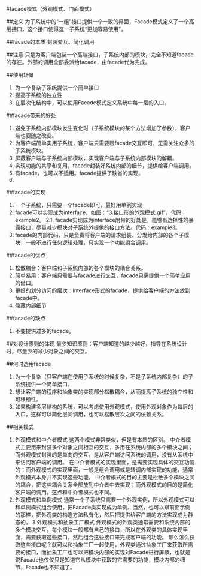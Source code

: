 #facade模式（外观模式、门面模式）

##定义
为子系统中的“一组”接口提供一个一致的界面，Facade模式定义了一个高层接口，这个接口使得这一子系统“更加容易使用”。

##facade的本质
封装交互、简化调用

##注意
只是为客户端包装一个高端接口，子系统内部的模块，完全不知道facade的存在。外部的调用全部委派给facade，由facade代为完成。

##使用场景
1. 为一个复杂子系统提供一个简单接口
2. 提高子系统的独立性
3. 在层次化结构中，可以使用Facade模式定义系统中每一层的入口。

##facade带来的好处
1. 避免子系统内部模块发生变化时（子系统模块的某个方法增加了参数），客户端也要随之改变。
2. 为客户端简单实用子系统，客户端只需要跟facade交互即可，无需关注众多的子系统模块。
3. 屏蔽客户端与子系统内部模块，实现客户端与子系统内部模块的解耦。
4. 实现功能的共享和复用。facade封装好系统内部的细节，提供给客户端调用。
5. 有facade，也可以不适用。facade提供了缺省的实现。
6. 

##facade的实现
1. 一个子系统，只需要一个facade即可，最好用单例实现
2. facade可以实现成为interface，如图：“3.接口形的外观模式.gif”，代码：example2。
2.1. facade实现成为interface附带的好处是，能够有选择性的暴露接口，尽量减少模块对子系统外提供的接口方法。代码：example3。
3. facade的内部代码，只是负责将客户端的请求组装、分发给内部的各个子模块，一般不进行任何逻辑处理，只实现一个功能组合调用。

##facade的优点
1. 松散耦合：客户端和子系统内部的各个模块的耦合关系。
2. 简单易用：客户端只需要与facade进行交互，facade只需提供一个简单应用的借口。
3. 更好的划分访问的层次：interface形式的facade，提供给客户端的方法放到facade中。
4. 隐藏内部细节

##facade的缺点
1. 不要提供过多的facade。

##对设计原则的体现
最少知识原则：客户端知道的越少越好，指导在系统设计时，尽量少的减少对象之间的交互。

##何时选用facade
1. 为一个复杂（只客户端在使用子系统的时候复杂，不是子系统内部复杂）的子系统提供一个简单接口。
2. 想让客户端的程序和抽象类的实现部分松散耦合，从而提高子系统的独立性和可移植性。
3. 如果构建多层结构的系统，可以考虑使用外观模式，使用外观对象作为每层的入口，这样可以简化层间调用，也可以松散层次之间的依赖关系。

##相关模式
1. 外观模式和中介者模式
这两个模式非常类似，但是有本质的区别。
中介者模式主要用来封装多个对象之间相互的交互，多用在系统内部的多个模块之间；而外观模式封装的是单向的交互，是从客户端访问系统的调用，没有从系统中来访问客户端的调用。
在中介者模式的实现里面，是需要实现具体的交互功能的；而外观模式的实现里面，一般是组合调用或是转调内部实现的功能，通常外观模式本身并不实现这些功能。
中介者模式的目的主要是松散多个模块之间的耦合，把这些耦合关系全部放到中介者中去实现；而外观模式的目的是简化客户端的调用，这点和中介者模式也不同。
2. 外观模式和单例模式
通常一个子系统只需要一个外观实例，所以外观模式可以和单例模式组合使用，把Facade类实现成为单例。当然，也可以跟前面示例的那样，把外观类的构造方法私有化，然后把提供给客户端的方法实现成为静态的。
3.外观模式和抽象工厂模式
    外观模式的外观类通常需要和系统内部的多个模块交互，每个模块一般都有自己的接口，所以在外观类的具体实现里面，需要获取这些接口，然后组合这些接口来完成客户端的功能。
    那么怎么获取这些接口呢？就可以和抽象工厂一起使用，外观类通过抽象工厂来获取所需要的接口，而抽象工厂也可以把模块内部的实现对Facade进行屏蔽，也就是说Facade也仅仅只是知道它从模块中获取的它需要的功能，模块内部的细节，Facade也不知道了。